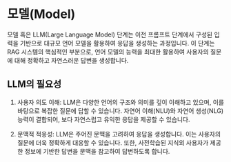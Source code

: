 # 모델(Model)

모델 혹은 LLM(Large Language Model) 단계는 이전 프롬프트 단계에서 구성된 입력을 기반으로 대규모 언어 모델을 활용하여 응답을 생성하는 과정입니다. 이 단계는 RAG 시스템의 핵심적인 부분으로, 언어 모델의 능력을 최대한 활용하여 사용자의 질문에 대해 정확하고 자연스러운 답변을 생성합니다.

## LLM의 필요성
1. 사용자 의도 이해: LLM은 다양한 언어의 구조와 의미를 깊이 이해하고 있으며, 이를 바탕으로 복잡한 질문에 답할 수 있습니다. 자연어 이해(NLU)와 자연어 생성(NLG) 능력이 결합되어, 보다 자연스럽고 유익한 응답을 제공할 수 있습니다.

2. 문맥적 적응성: LLM은 주어진 문맥을 고려하여 응답을 생성합니다. 이는 사용자의 질문에 더욱 정확하게 대응할 수 있습니다. 또한, 사전학습된 지식외 사용자가 제공한 정보에 기반한 답변을 문맥을 참고하여 답변하도록 합니다.



